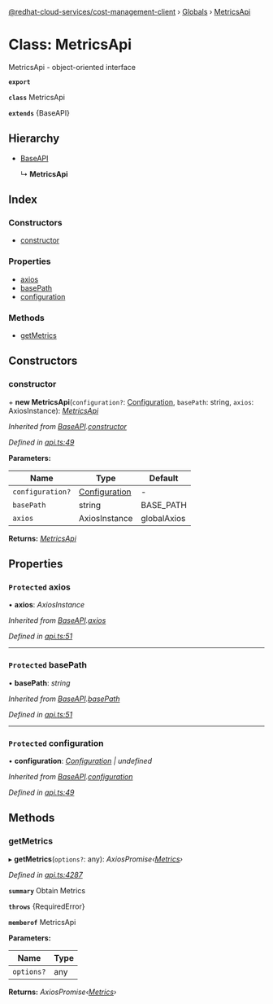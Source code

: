 [@redhat-cloud-services/cost-management-client](../README.md) › [Globals](../globals.md) › [MetricsApi](metricsapi.md)

# Class: MetricsApi

MetricsApi - object-oriented interface

**`export`** 

**`class`** MetricsApi

**`extends`** {BaseAPI}

## Hierarchy

* [BaseAPI](baseapi.md)

  ↳ **MetricsApi**

## Index

### Constructors

* [constructor](metricsapi.md#constructor)

### Properties

* [axios](metricsapi.md#protected-axios)
* [basePath](metricsapi.md#protected-basepath)
* [configuration](metricsapi.md#protected-configuration)

### Methods

* [getMetrics](metricsapi.md#getmetrics)

## Constructors

###  constructor

\+ **new MetricsApi**(`configuration?`: [Configuration](configuration.md), `basePath`: string, `axios`: AxiosInstance): *[MetricsApi](metricsapi.md)*

*Inherited from [BaseAPI](baseapi.md).[constructor](baseapi.md#constructor)*

*Defined in [api.ts:49](https://github.com/RedHatInsights/javascript-clients/blob/master/packages/cost-management/api.ts#L49)*

**Parameters:**

Name | Type | Default |
------ | ------ | ------ |
`configuration?` | [Configuration](configuration.md) | - |
`basePath` | string |  BASE_PATH |
`axios` | AxiosInstance |  globalAxios |

**Returns:** *[MetricsApi](metricsapi.md)*

## Properties

### `Protected` axios

• **axios**: *AxiosInstance*

*Inherited from [BaseAPI](baseapi.md).[axios](baseapi.md#protected-axios)*

*Defined in [api.ts:51](https://github.com/RedHatInsights/javascript-clients/blob/master/packages/cost-management/api.ts#L51)*

___

### `Protected` basePath

• **basePath**: *string*

*Inherited from [BaseAPI](baseapi.md).[basePath](baseapi.md#protected-basepath)*

*Defined in [api.ts:51](https://github.com/RedHatInsights/javascript-clients/blob/master/packages/cost-management/api.ts#L51)*

___

### `Protected` configuration

• **configuration**: *[Configuration](configuration.md) | undefined*

*Inherited from [BaseAPI](baseapi.md).[configuration](baseapi.md#protected-configuration)*

*Defined in [api.ts:49](https://github.com/RedHatInsights/javascript-clients/blob/master/packages/cost-management/api.ts#L49)*

## Methods

###  getMetrics

▸ **getMetrics**(`options?`: any): *AxiosPromise‹[Metrics](../interfaces/metrics.md)›*

*Defined in [api.ts:4287](https://github.com/RedHatInsights/javascript-clients/blob/master/packages/cost-management/api.ts#L4287)*

**`summary`** Obtain Metrics

**`throws`** {RequiredError}

**`memberof`** MetricsApi

**Parameters:**

Name | Type |
------ | ------ |
`options?` | any |

**Returns:** *AxiosPromise‹[Metrics](../interfaces/metrics.md)›*
